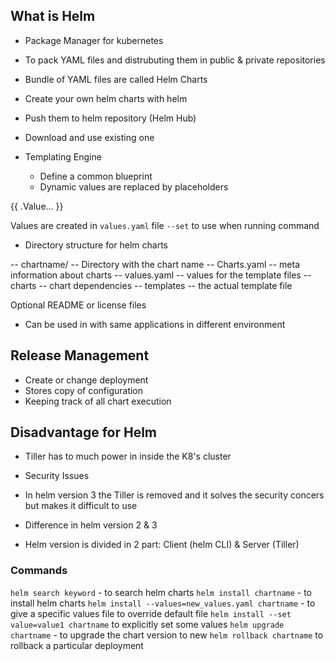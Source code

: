 ## What is Helm

- Package Manager for kubernetes
- To pack YAML files and distrubuting them in public & private repositories
- Bundle of YAML files are called Helm Charts
- Create your own helm charts with helm
- Push them to helm repository (Helm Hub) 
- Download and use existing one

- Templating Engine
    - Define a common blueprint
    - Dynamic values are replaced by placeholders

{{ .Value... }}

Values are created in ``values.yaml`` file
``--set`` to use when running command

- Directory structure for helm charts

-- chartname/  -- Directory with the chart name
    -- Charts.yaml -- meta information about charts
    -- values.yaml -- values for the template files
    -- charts -- chart dependencies
    -- templates -- the actual template file

Optional README or license files

- Can be used in with same applications in different environment

## Release Management 
- Create or change deployment
- Stores copy of configuration
- Keeping track of all chart execution

## Disadvantage for Helm
- Tiller has to much power in inside the K8's cluster
- Security Issues
- In helm version 3 the Tiller is removed and it solves the security concers but makes it difficult to use


- Difference in helm version 2 & 3
- Helm version is divided in 2 part: Client (helm CLI)  &  Server (Tiller)


### Commands
``helm search keyword``  - to search helm charts
``helm install chartname`` - to install helm charts
``helm install --values=new_values.yaml chartname`` - to give a specific values file to override default file
``helm install --set value=value1 chartname`` to explicitly set some values
``helm upgrade chartname`` - to upgrade the chart version to new
``helm rollback chartname`` to rollback a particular deployment